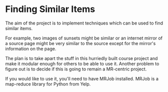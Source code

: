 Finding Similar Items
=====================

The aim of the project is to implement techniques
which can be used to find similar items.

For example, two images of sunsets might be similar
or an internet mirror of a source page might be very
similar to the source except for the mirror's information
on the page.

The plan is to take apart the stuff in this hurriedly
built course project and make it modular enough for others
to be able to use it. Another problem to figure out
is to decide if this is going to remain a MR-centric project.

If you would like to use it, you'll need to have MRJob
installed. MRJob is a map-reduce library for Python from Yelp.
